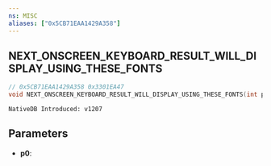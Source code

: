 ```yaml
---
ns: MISC
aliases: ["0x5CB71EAA1429A358"]
---
```

## NEXT_ONSCREEN_KEYBOARD_RESULT_WILL_DISPLAY_USING_THESE_FONTS

```c
// 0x5CB71EAA1429A358 0x3301EA47
void NEXT_ONSCREEN_KEYBOARD_RESULT_WILL_DISPLAY_USING_THESE_FONTS(int p0);
```

```
NativeDB Introduced: v1207
```

## Parameters
* **p0**:
